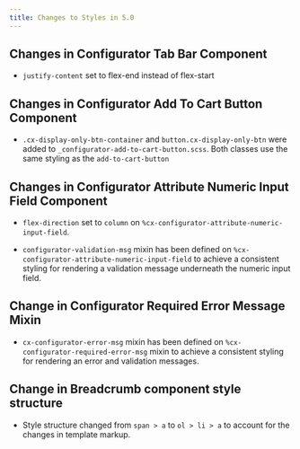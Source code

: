 ```yaml
---
title: Changes to Styles in 5.0
---
```


## Changes in Configurator Tab Bar Component

- `justify-content` set to flex-end instead of flex-start

## Changes in Configurator Add To Cart Button Component

- `.cx-display-only-btn-container` and `button.cx-display-only-btn` were added to `_configurator-add-to-cart-button.scss`.
  Both classes use the same styling as the `add-to-cart-button`

## Changes in Configurator Attribute Numeric Input Field Component

- `flex-direction` set to `column` on `%cx-configurator-attribute-numeric-input-field`.

- `configurator-validation-msg` mixin has been defined on `%cx-configurator-attribute-numeric-input-field` to achieve a consistent styling for rendering a validation message underneath the numeric input field.

## Change in Configurator Required Error Message Mixin

- `cx-configurator-error-msg` mixin has been defined on `%cx-configurator-required-error-msg` mixin to achieve a consistent styling for rendering an error and validation messages.

## Change in Breadcrumb component style structure 

- Style structure changed from `span > a` to `ol > li > a` to account for the changes in template markup. 
